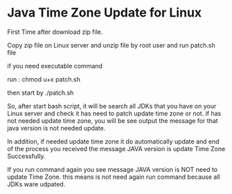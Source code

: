 # Java Time Zone Update for Linux

First Time after download zip file.

Copy zip file on Linux server and unzip file by root user and run patch.sh file

if you need executable command

run : chmod u+x patch.sh

then start by ./patch.sh

So, after start bash script, it will be search all JDKs that you have on your Linux server and check it has need to patch update time zone or not. if has not needed update time zone, you will be see output the message for that java version is not needed update.

In addition, if needed update time zone it do automatically update and end of the process you received the message JAVA version is update Time Zone Successfully.

If you run command again you see message JAVA version is NOT need to update Time Zone. this means is not need again run command because all JDKs ware udpated.
